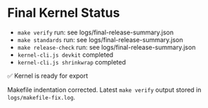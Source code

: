 # Final Kernel Status

- `make verify` run: see logs/final-release-summary.json
- `make standards` run: see logs/final-release-summary.json
- `make release-check` run: see logs/final-release-summary.json
- `kernel-cli.js devkit` completed
- `kernel-cli.js shrinkwrap` completed

✅ Kernel is ready for export

Makefile indentation corrected. Latest `make verify` output stored in
`logs/makefile-fix.log`.
